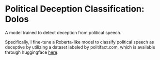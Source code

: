 # Political Deception Classification: Dolos

A model trained to detect deception from political speech.

Specifically, I fine-tune a Roberta-like model to classify political speech as deceptive by utilizing a dataset labeled by politifact.com, which is available through huggingface [here](https://huggingface.co/datasets/liar).
